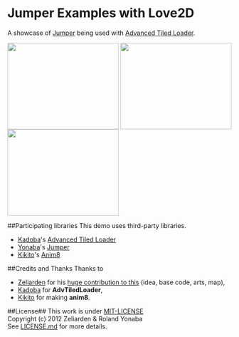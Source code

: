 Jumper Examples with Love2D
===========================

A showcase of [Jumper](https://github.com/Yonaba/Jumper) being used with [Advanced Tiled Loader](https://github.com/Kadoba/Advanced-Tiled-Loader/).

<img src="http://ompldr.org/vZnNybg" alt="" width="250" height ="194" border="0" align="middle"/>  <img src="http://ompldr.org/vZnNybw" width="250" height ="194" border="0" align="middle"/>  <img src="http://ompldr.org/vZnNycA" width="250" height ="194" border="0" align="middle"/>

##Participating libraries
This demo uses third-party libraries.
* [Kadoba](https://github.com/Kadoba)'s [Advanced Tiled Loader](https://github.com/Kadoba/Advanced-Tiled-Loader/)
* [Yonaba](https://github.com/Yonaba)'s [Jumper](https://github.com/Yonaba/Jumper)
* [Kikito](https://github.com/kikito)'s [Anim8](https://github.com/kikito/anim8)

##Credits and Thanks
Thanks to 
* [Zeliarden](https://love2d.org/forums/memberlist.php?mode=viewprofile&u=35168) for his [huge contribution to this](https://love2d.org/forums/viewtopic.php?f=5&t=9322&start=10#p59160) (idea, base code, arts, map),
* [Kadoba](https://github.com/Kadoba) for __AdvTiledLoader__,
* [Kikito](https://github.com/kikito) for making __anim8__.

##License##
This work is under [MIT-LICENSE](http://www.opensource.org/licenses/mit-license.php)<br/>
Copyright (c) 2012 Zeliarden & Roland Yonaba<br/>
See [LICENSE.md](https://github.com/Yonaba/Jumper-Examples/blob/love2d/Jumper_ATL/LICENSE.md) for more details.